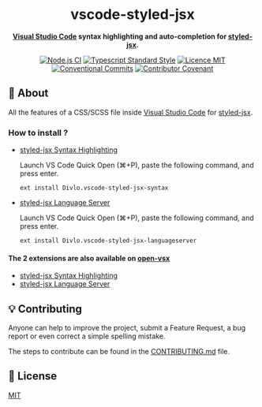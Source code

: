 <h1 align="center">vscode-styled-jsx</h1>

<p align="center">
  <strong><a href="https://code.visualstudio.com/">Visual Studio Code</a> syntax highlighting and auto-completion for <a href="https://www.npmjs.com/package/styled-jsx">styled-jsx</a>.</strong>
</p>

<p align="center">
  <a href="https://github.com/Divlo/vscode-styled-jsx/actions?query=workflow%3A%22Node.js+CI%22"><img src="https://github.com/Divlo/vscode-styled-jsx/workflows/Node.js%20CI/badge.svg" alt="Node.js CI" /></a>
  <a href="https://www.npmjs.com/package/ts-standard"><img alt="Typescript Standard Style" src="https://camo.githubusercontent.com/f87caadb70f384c0361ec72ccf07714ef69a5c0a/68747470733a2f2f62616467656e2e6e65742f62616467652f636f64652532307374796c652f74732d7374616e646172642f626c75653f69636f6e3d74797065736372697074"/></a>
  <a href="./LICENSE"><img src="https://img.shields.io/badge/licence-MIT-blue.svg" alt="Licence MIT"/></a>
  <a href="https://conventionalcommits.org"><img src="https://img.shields.io/badge/Conventional%20Commits-1.0.0-yellow.svg" alt="Conventional Commits" /></a>
  <a href="./.github/CODE_OF_CONDUCT.md"><img src="https://img.shields.io/badge/Contributor%20Covenant-v2.0%20adopted-ff69b4.svg" alt="Contributor Covenant" /></a>
</p>

## 📜 About

All the features of a CSS/SCSS file inside [Visual Studio Code](https://code.visualstudio.com/) for [styled-jsx](https://www.npmjs.com/package/styled-jsx).

### How to install ?

- [styled-jsx Syntax Highlighting](https://marketplace.visualstudio.com/items?itemName=Divlo.vscode-styled-jsx-syntax)

  Launch VS Code Quick Open (⌘+P), paste the following command, and press enter.

  ```text
  ext install Divlo.vscode-styled-jsx-syntax
  ```

- [styled-jsx Language Server](https://marketplace.visualstudio.com/items?itemName=Divlo.vscode-styled-jsx-languageserver)

  Launch VS Code Quick Open (⌘+P), paste the following command, and press enter.

  ```text
  ext install Divlo.vscode-styled-jsx-languageserver
  ```

#### The 2 extensions are also available on [open-vsx](https://open-vsx.org/)

- [styled-jsx Syntax Highlighting](https://open-vsx.org/extension/Divlo/vscode-styled-jsx-syntax)
- [styled-jsx Language Server](https://open-vsx.org/extension/Divlo/vscode-styled-jsx-languageserver)

## 💡 Contributing

Anyone can help to improve the project, submit a Feature Request, a bug report or even correct a simple spelling mistake.

The steps to contribute can be found in the [CONTRIBUTING.md](./.github/CONTRIBUTING.md) file.

## 📄 License

[MIT](./LICENSE)
